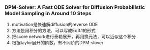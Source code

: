 ### DPM-Solver: A Fast ODE Solver for Diffusion Probabilistic Model Sampling in Around 10 Steps
1. motivation是快速解diffusion的reverse ODE
2. 方法是用积分的方法，可以写成Eq3.1的形式
3. 把score network进行泰勒展开，再用换元法，可以近似这个积分
4. 根据taylor展开的阶数，有不同阶的DPM-slover